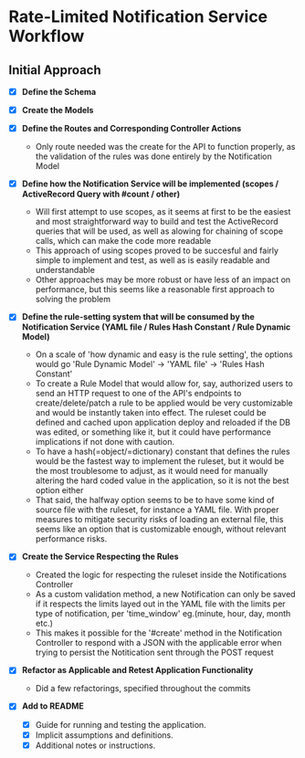 # Rate-Limited Notification Service Workflow

## Initial Approach

- [x] **Define the Schema**

- [x] **Create the Models**

- [x] **Define the Routes and Corresponding Controller Actions**
  - Only route needed was the create for the API to function properly, as the validation of the rules was done entirely by the Notification Model

- [x] **Define how the Notification Service will be implemented (scopes / ActiveRecord Query with #count / other)**
  - Will first attempt to use scopes, as it seems at first to be the easiest and most straightforward way to build and test the ActiveRecord queries that will be used, as well as alowing for chaining of scope calls, which can make the code more readable
  - This approach of using scopes proved to be succesful and fairly simple to implement and test, as well as is easily readable and understandable
  - Other approaches may be more robust or have less of an impact on performance, but this seems like a reasonable first approach to solving the problem

- [x] **Define the rule-setting system that will be consumed by the Notification Service (YAML file / Rules Hash Constant / Rule Dynamic Model)**
  - On a scale of 'how dynamic and easy is the rule setting', the options would go 'Rule Dynamic Model' -> 'YAML file' -> 'Rules Hash Constant'
  - To create a Rule Model that would allow for, say, authorized users to send an HTTP request to one of the API's endpoints to create/delete/patch a rule to be applied would be very customizable and would be instantly taken into effect. The ruleset could be defined and cached upon application deploy and reloaded if the DB was edited, or something like it, but it could have performance implications if not done with caution.
  - To have a hash(=object/=dictionary) constant that defines the rules would be the fastest way to implement the ruleset, but it would be the most troublesome to adjust, as it would need for manually altering the hard coded value in the application, so it is not the best option either
  - That said, the halfway option seems to be to have some kind of source file with the ruleset, for instance a YAML file. With proper measures to mitigate security risks of loading an external file, this seems like an option that is customizable enough, without relevant performance risks.

- [x] **Create the Service Respecting the Rules**
  - Created the logic for respecting the ruleset inside the Notifications Controller
  - As a custom validation method, a new Notification can only be saved if it respects the limits layed out in the YAML file with the limits per type of notification, per 'time_window' eg.(minute, hour, day, month etc.)
  - This makes it possible for the '#create' method in the Notification Controller to respond with a JSON with the applicable error when trying to persist the Notitication sent through the POST request

- [x] **Refactor as Applicable and Retest Application Functionality**
  - Did a few refactorings, specified throughout the commits

- [x] **Add to README**
  - [x] Guide for running and testing the application.
  - [x] Implicit assumptions and definitions.
  - [x] Additional notes or instructions.
